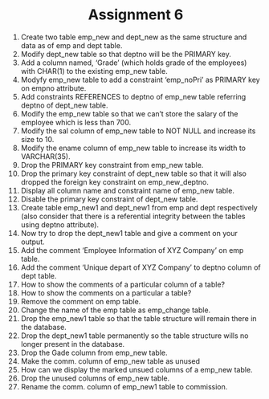 <div align="center"><h1>Assignment 6</h1></div>

1. Create two table emp_new and dept_new as the same structure and data as of emp and dept table.
2. Modify dept_new table so that deptno will be the PRIMARY key.
3. Add a column named, ‘Grade’ (which holds grade of the employees) with CHAR(1) to the existing emp_new table.
4. Modyfy emp_new table to add a constraint ‘emp_noPri’ as PRIMARY key on empno attribute.
5. Add constraints REFERENCES to deptno of emp_new table referring deptno of dept_new table.
6. Modify the emp_new table so that we can’t store the salary of the employee which is less than 700.
7. Modify the sal column of emp_new table to NOT NULL and increase its size to 10.
8. Modify the ename column of emp_new table to increase its width to VARCHAR(35).
9. Drop the PRIMARY key constraint from emp_new table.
10. Drop the primary key constraint of dept_new table so that it will also dropped the foreign key constraint on emp_new_deptno.
11. Display all column name and constraint name of emp_new table.
12. Disable the primary key constraint of dept_new table.
13. Create table emp_new1 and dept_new1 from emp and dept respectively (also consider that there is a referential integrity between the tables using deptno attribute).
14. Now try to drop the dept_new1 table and give a comment on your output.
15. Add the comment ‘Employee Information of XYZ Company’ on emp table.
16. Add the comment ‘Unique depart of XYZ Company’ to deptno column of dept table.
17. How to show the comments of a particular column of a table?
18. How to show the comments on a particular a table?
19. Remove the comment on emp table.
20. Change the name of the emp table as emp_change table.
21. Drop the emp_new1 table so that the table structure will remain there in the database.
22. Drop the dept_new1 table permanently so the table structure wills no longer present in the database.
23. Drop the Gade column from emp_new table.
24. Make the comm. column of emp_new table as unused
25. How can we display the marked unsued columns of a emp_new table.
26. Drop the unused columns of emp_new table.
27. Rename the comm. column of emp_new1 table to commission.
